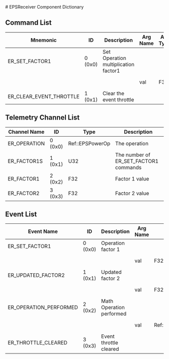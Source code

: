 <title>EPSReceiver Component Dictionary</title>
# EPSReceiver Component Dictionary


## Command List

|Mnemonic|ID|Description|Arg Name|Arg Type|Comment
|---|---|---|---|---|---|
|ER_SET_FACTOR1|0 (0x0)|Set Operation multiplication factor1| | |   
| | | |val|F32|The first factor|                    
|ER_CLEAR_EVENT_THROTTLE|1 (0x1)|Clear the event throttle| | |   

## Telemetry Channel List

|Channel Name|ID|Type|Description|
|---|---|---|---|
|ER_OPERATION|0 (0x0)|Ref::EPSPowerOp|The operation|
|ER_FACTOR1S|1 (0x1)|U32|The number of ER_SET_FACTOR1 commands|
|ER_FACTOR1|2 (0x2)|F32|Factor 1 value|
|ER_FACTOR2|3 (0x3)|F32|Factor 2 value|

## Event List

|Event Name|ID|Description|Arg Name|Arg Type|Arg Size|Description
|---|---|---|---|---|---|---|
|ER_SET_FACTOR1|0 (0x0)|Operation factor 1| | | | |
| | | |val|F32||The factor value|    
|ER_UPDATED_FACTOR2|1 (0x1)|Updated factor 2| | | | |
| | | |val|F32||The factor value|    
|ER_OPERATION_PERFORMED|2 (0x2)|Math Operation performed| | | | |
| | | |val|Ref::EPSPowerOp||The operation|    
|ER_THROTTLE_CLEARED|3 (0x3)|Event throttle cleared| | | | |
